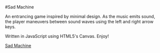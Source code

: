 #Sad Machine

An entrancing game inspired by minimal design. As the music emits
sound, the player maneuvers between sound waves using the left and
right arrow keys.

Written in JavaScript using HTML5's Canvas. Enjoy!

[Sad Machine][link]

[link]: http://patrickli727.github.io/Sad-Machine/
